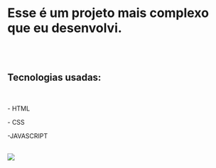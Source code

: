 <h1>Esse é um projeto mais complexo que eu desenvolvi.</h1>
<br>
<br>
<h2>Tecnologias usadas:</h2>
<br>
<p>  - HTML</p>
<p>  - CSS</p>
<p>  -JAVASCRIPT</p>
<br>
<img src="https://github.com/euvini95/PROJETO-MARIO-BROSS/blob/main/MarioBross/Captura%20de%20Tela%20(2).PNG?raw=true" />
